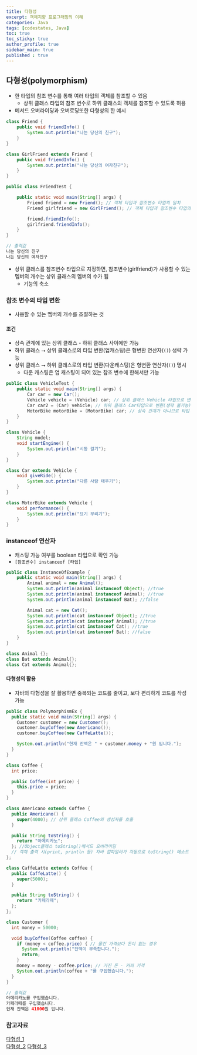 ```yaml
---
title: 다형성
excerpt: 객체지향 프로그래밍의 이해
categories: Java
tags: [codestates, Java]
toc: true
toc_sticky: true
author_profile: true
sidebar_main: true
published : true
---
```

## 다형성(polymorphism)
- 한 타입의 참조 변수를 통해 여러 타입의 객체를 참조할 수 있음
  - 상위 클래스 타입의 참조 변수로 하위 클래스의 객체를 참조할 수 있도록 허용
- 메서드 오버라이딩과 오버로딩또한 다형성의 한 예시

```java
class Friend {
    public void friendInfo() {
        System.out.println("나는 당신의 친구");
    }
}

class GirlFriend extends Friend {
    public void friendInfo() {
        System.out.println("나는 당신의 여자친구");
    }
}

public class FriendTest {

    public static void main(String[] args) {
        Friend friend = new Friend(); // 객체 타입과 참조변수 타입의 일치
        Friend girlfriend = new GirlFriend(); // 객체 타입과 참조변수 타입의 불일치

        friend.friendInfo();
        girlfriend.friendInfo();
    }
}

// 출력값
나는 당신의 친구
나는 당신의 여자친구
```
- 상위 클래스를 참조변수 타입으로 지정하면, 참조변수(girlfriend)가 사용할 수 있는 멤버의 개수는 상위 클래스의 멤버의 수가 됨 
  - 기능의 축소


### 참조 변수의 타입 변환
- 사용할 수 있는 멤버의 개수를 조절하는 것

#### 조건
- 상속 관계에 있는 상위 클래스 - 하위 클래스 사이에만 가능
- 하위 클래스 ⭢ 상위 클래스로의 타입 변환(업캐스팅)은 형변환 연산자(```()```) 생략 가능
- 상위 클래스 ⭢ 하위 클래스로의 타입 변환(다운캐스팅)은 형변환 연산자(```()```) 명시
  -  다운 캐스팅은 업 캐스팅이 되어 있는 참조 변수에 한해서만 가능

```java
public class VehicleTest {
    public static void main(String[] args) {
        Car car = new Car();
        Vehicle vehicle = (Vehicle) car; // 상위 클래스 Vehicle 타입으로 변환(생략 가능)
        Car car2 = (Car) vehicle; // 하위 클래스 Car타입으로 변환(생략 불가능)
        MotorBike motorBike = (MotorBike) car; // 상속 관계가 아니므로 타입 변환 불가 -> 에러발생
    }
}

class Vehicle {
    String model;
    void startEngine() {
        System.out.println("시동 걸기");
    }
}

class Car extends Vehicle {
    void giveRide() {
        System.out.println("다른 사람 태우기");
    }
}

class MotorBike extends Vehicle {
    void performance() {
        System.out.println("묘기 부리기");
    }
}
```

### instanceof 연산자
- 캐스팅 가능 여부를 boolean 타입으로 확인 가능
- ```[참조변수] instanceof [타입]```

```java
public class InstanceOfExample {
    public static void main(String[] args) {
        Animal animal = new Animal();
        System.out.println(animal instanceof Object); //true
        System.out.println(animal instanceof Animal); //true
        System.out.println(animal instanceof Bat); //false

        Animal cat = new Cat();
        System.out.println(cat instanceof Object); //true
        System.out.println(cat instanceof Animal); //true
        System.out.println(cat instanceof Cat); //true
        System.out.println(cat instanceof Bat); //false
    }
}

class Animal {};
class Bat extends Animal{};
class Cat extends Animal{};
```

#### 다형성의 활용
- 자바의 다형성을 잘 활용하면 중복되는 코드를 줄이고, 보다 편리하게 코드를 작성 가능

```java
public class PolymorphismEx {
  public static void main(String[] args) {
    Customer customer = new Customer();
    customer.buyCoffee(new Americano());
    customer.buyCoffee(new CaffeLatte());

    System.out.println("현재 잔액은 " + customer.money + "원 입니다.");
  }
}

class Coffee {
  int price;

  public Coffee(int price) {
    this.price = price;
  }
}

class Americano extends Coffee {
  public Americano() {
    super(4000); // 상위 클래스 Coffee의 생성자를 호출
  }

  public String toString() {
    return "아메리카노";
  }; //Object클래스 toString()메서드 오버라이딩
  // 객체 출력 시(print, println 등) 자바 컴파일러가 자동으로 toString() 메소드 호출
};

class CaffeLatte extends Coffee {
  public CaffeLatte() {
    super(5000);
  }

  public String toString() {
    return "카페라떼";
  };
};

class Customer {
  int money = 50000;

  void buyCoffee(Coffee coffee) {
    if (money < coffee.price) { // 물건 가격보다 돈이 없는 경우
      System.out.println("잔액이 부족합니다.");
      return;
    }
    money = money - coffee.price; // 가진 돈 - 커피 가격
    System.out.println(coffee + "를 구입했습니다.");
  }
}

// 출력값
아메리카노를 구입했습니다.
카페라떼를 구입했습니다.
현재 잔액은 41000원 입니다.
```

### 참고자료
[다형성_1](http://wiki.hash.kr/index.php/%EB%8B%A4%ED%98%95%EC%84%B1)  
[다형성_2](https://ko.wikipedia.org/wiki/%EB%8B%A4%ED%98%95%EC%84%B1_(%EC%BB%B4%ED%93%A8%ED%84%B0_%EA%B3%BC%ED%95%99))  
[다형성_3](http://www.tcpschool.com/java/java_polymorphism_concept)  